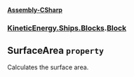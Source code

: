 #### [Assembly-CSharp](./Assembly-CSharp.md 'Assembly-CSharp')
### [KineticEnergy.Ships.Blocks](./Assembly-CSharp.md#KineticEnergy-Ships-Blocks 'KineticEnergy.Ships.Blocks').[Block](./KineticEnergy-Ships-Blocks-Block.md 'KineticEnergy.Ships.Blocks.Block')
## SurfaceArea `property`
Calculates the surface area.
